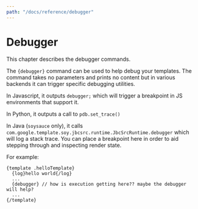 ```yaml
---
path: "/docs/reference/debugger"
---
```


# Debugger

This chapter describes the debugger commands.

The `{debugger}` command can be used to help debug your templates. The command
takes no parameters and prints no content but in various backends it can trigger
specific debugging utilities.

In Javascript, it outputs `debugger;` which will trigger a breakpoint in JS
environments that support it.

In Python, it outputs a call to `pdb.set_trace()`

In Java (`soysauce` only), it calls
`com.google.template.soy.jbcsrc.runtime.JbcSrcRuntime.debugger` which will log a
stack trace. You can place a breakpoint here in order to aid stepping through
and inspecting render state.

For example:

```soy
{template .helloTemplate}
  {log}hello world{/log}
  ...
  {debugger} // how is execution getting here?? maybe the debugger will help?
  ...
{/template}
```
